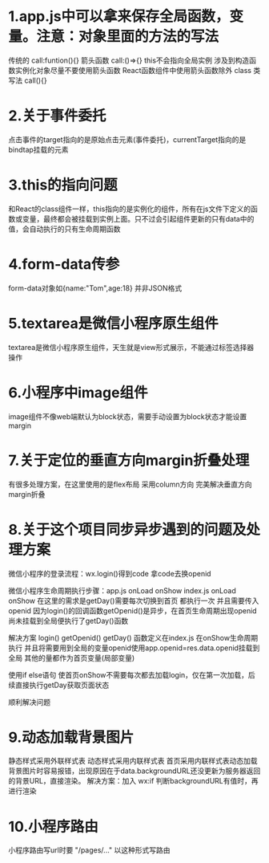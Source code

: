 # 1.app.js中可以拿来保存全局函数，变量。注意：对象里面的方法的写法
传统的 call:funtion(){}
箭头函数 call:()=>{} this不会指向全局实例 涉及到构造函数实例化对象尽量不要使用箭头函数 React函数组件中使用箭头函数除外
class 类写法 call(){}

# 2.关于事件委托
点击事件的target指向的是原始点击元素(事件委托)，currentTarget指向的是bindtap挂载的元素

# 3.this的指向问题
和React的class组件一样，this指向的是实例化的组件，所有在js文件下定义的函数或变量，最终都会被挂载到实例上面。只不过会引起组件更新的只有data中的值，会自动执行的只有生命周期函数

# 4.form-data传参
form-data对象如{name:"Tom",age:18} 并非JSON格式

# 5.textarea是微信小程序原生组件
textarea是微信小程序原生组件，天生就是view形式展示，不能通过标签选择器操作

# 6.小程序中image组件
image组件不像web端默认为block状态，需要手动设置为block状态才能设置margin

# 7.关于定位的垂直方向margin折叠处理
有很多处理方案，在这里使用的是flex布局 采用column方向 完美解决垂直方向margin折叠

# 8.关于这个项目同步异步遇到的问题及处理方案
微信小程序的登录流程：wx.login()得到code 拿code去换openid 

微信小程序生命周期执行步骤：app.js onLoad onShow index.js onLoad onShow
在这里的需求是getDay()需要每次切换到首页 都执行一次 并且需要传入openid
因为login()的回调函数getOpenid()是异步，在首页生命周期出现openid尚未挂载到全局便执行了getDay()函数

解决方案 login() getOpenid() getDay() 函数定义在index.js
在onShow生命周期执行 
并且将需要用到全局的变量openid使用app.openid=res.data.openid挂载到全局
其他的量都作为首页变量(局部变量)

使用if else语句 使首页onShow不需要每次都去加载login，仅在第一次加载，后续直接执行getDay获取页面状态

顺利解决问题

# 9.动态加载背景图片
静态样式采用外联样式表 动态样式采用内联样式表
首页采用内联样式表动态加载背景图片时容易报错，出现原因在于data.backgroundURL还没更新为服务器返回的背景URL，直接渲染。
解决方案：加入 wx:if 判断backgroundURL有值时，再进行渲染

# 10.小程序路由
小程序路由写url时要 "/pages/..." 以这种形式写路由
